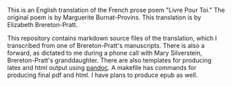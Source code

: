 
This is an English translation of the French prose poem "Livre Pour Toi."
The original poem is by Marguerite Burnat-Provins. This translation is
by Elizabeth Brereton-Pratt.

This repository contains markdown source files of the translation, which
I transcribed from one of Brereton-Pratt's manuscripts. There is also
a forward, as dictated to me during a phone call with Mary Silverstein,
Brereton-Pratt's granddaughter. There are also templates for producing
latex and html output using [pandoc][]. A makefile has commands for
producing final pdf and html. I have plans to produce epub as well.

[pandoc]: http://pandoc.org


